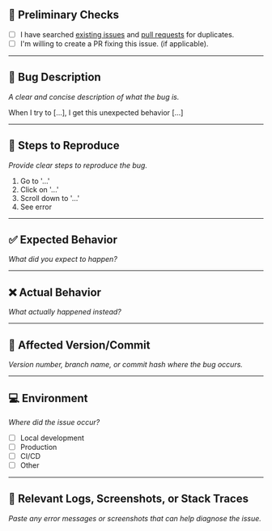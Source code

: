 ## 🧾 Preliminary Checks

- [ ] I have searched [existing issues](https://github.com/credebl/studio/issues) and [pull requests](https://github.com/credebl/studio/pulls) for duplicates.
- [ ] I'm willing to create a PR fixing this issue. (if applicable).

---

## 🐞 Bug Description

_A clear and concise description of what the bug is._

When I try to [...], I get this unexpected behavior [...]

---

## 🧪 Steps to Reproduce

_Provide clear steps to reproduce the bug._

1. Go to '...'
2. Click on '...'
3. Scroll down to '...'
4. See error

---

## ✅ Expected Behavior

_What did you expect to happen?_

---

## ❌ Actual Behavior

_What actually happened instead?_

---

## 📌 Affected Version/Commit

_Version number, branch name, or commit hash where the bug occurs._

---

## 💻 Environment

_Where did the issue occur?_

- [ ] Local development
- [ ] Production
- [ ] CI/CD
- [ ] Other

---

## 🧾 Relevant Logs, Screenshots, or Stack Traces

_Paste any error messages or screenshots that can help diagnose the issue._
